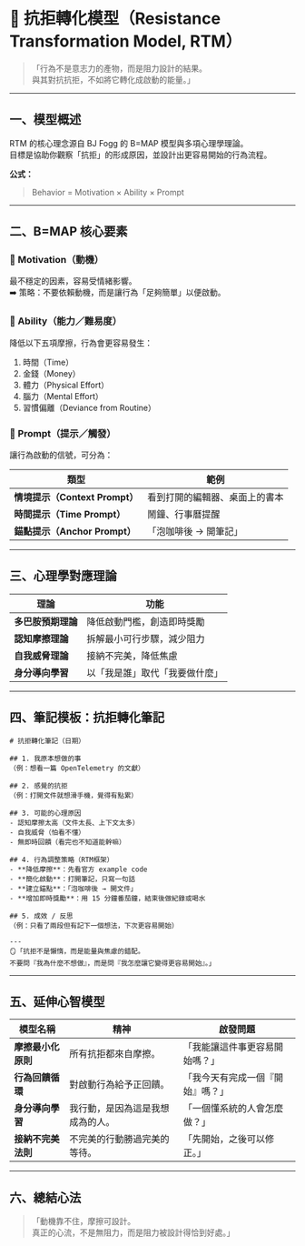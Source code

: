 # 🧭 抗拒轉化模型（Resistance Transformation Model, RTM）

> 「行為不是意志力的產物，而是阻力設計的結果。  
> 與其對抗抗拒，不如將它轉化成啟動的能量。」

---

## 一、模型概述

RTM 的核心理念源自 BJ Fogg 的 B=MAP 模型與多項心理學理論。  
目標是協助你觀察「抗拒」的形成原因，並設計出更容易開始的行為流程。

**公式：**  
> Behavior = Motivation × Ability × Prompt

---

## 二、B=MAP 核心要素

### 🔸 Motivation（動機）
最不穩定的因素，容易受情緒影響。  
➡️ 策略：不要依賴動機，而是讓行為「足夠簡單」以便啟動。

### 🔸 Ability（能力／難易度）
降低以下五項摩擦，行為會更容易發生：

1. 時間（Time）
2. 金錢（Money）
3. 體力（Physical Effort）
4. 腦力（Mental Effort）
5. 習慣偏離（Deviance from Routine）

### 🔸 Prompt（提示／觸發）
讓行為啟動的信號，可分為：

| 類型 | 範例 |
|------|------|
| **情境提示（Context Prompt）** | 看到打開的編輯器、桌面上的書本 |
| **時間提示（Time Prompt）** | 鬧鐘、行事曆提醒 |
| **錨點提示（Anchor Prompt）** | 「泡咖啡後 → 開筆記」 |

---

## 三、心理學對應理論

| 理論 | 功能 |
|------|------|
| **多巴胺預期理論** | 降低啟動門檻，創造即時獎勵 |
| **認知摩擦理論** | 拆解最小可行步驟，減少阻力 |
| **自我威脅理論** | 接納不完美，降低焦慮 |
| **身分導向學習** | 以「我是誰」取代「我要做什麼」 |

---

## 四、筆記模板：抗拒轉化筆記

```
# 抗拒轉化筆記（日期）

## 1. 我原本想做的事
（例：想看一篇 OpenTelemetry 的文獻）

## 2. 感覺的抗拒
（例：打開文件就想滑手機，覺得有點累）

## 3. 可能的心理原因
- 認知摩擦太高（文件太長、上下文太多）
- 自我威脅（怕看不懂）
- 無即時回饋（看完也不知道能幹嘛）

## 4. 行為調整策略（RTM框架）
- **降低摩擦**：先看官方 example code  
- **簡化啟動**：打開筆記，只寫一句話  
- **建立錨點**：「泡咖啡後 → 開文件」  
- **增加即時獎勵**：用 15 分鐘番茄鐘，結束後做紀錄或喝水

## 5. 成效 / 反思
（例：只看了兩段但有記下一個想法，下次更容易開始）

---
🪞「抗拒不是懶惰，而是能量與焦慮的錯配。  
不要問『我為什麼不想做』，而是問『我怎麼讓它變得更容易開始』。」
```

---

## 五、延伸心智模型

| 模型名稱 | 精神 | 啟發問題 |
|-----------|--------|--------|
| **摩擦最小化原則** | 所有抗拒都來自摩擦。 | 「我能讓這件事更容易開始嗎？」 |
| **行為回饋循環** | 對啟動行為給予正回饋。 | 「我今天有完成一個『開始』嗎？」 |
| **身分導向學習** | 我行動，是因為這是我想成為的人。 | 「一個懂系統的人會怎麼做？」 |
| **接納不完美法則** | 不完美的行動勝過完美的等待。 | 「先開始，之後可以修正。」 |

---

## 六、總結心法

> 「動機靠不住，摩擦可設計。  
> 真正的心流，不是無阻力，而是阻力被設計得恰到好處。」
